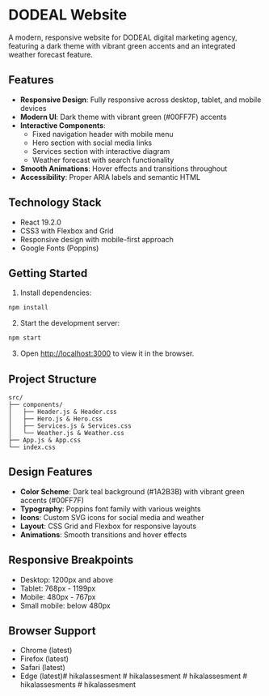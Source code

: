 # DODEAL Website

A modern, responsive website for DODEAL digital marketing agency, featuring a dark theme with vibrant green accents and an integrated weather forecast feature.

## Features

- **Responsive Design**: Fully responsive across desktop, tablet, and mobile devices
- **Modern UI**: Dark theme with vibrant green (#00FF7F) accents
- **Interactive Components**: 
  - Fixed navigation header with mobile menu
  - Hero section with social media links
  - Services section with interactive diagram
  - Weather forecast with search functionality
- **Smooth Animations**: Hover effects and transitions throughout
- **Accessibility**: Proper ARIA labels and semantic HTML

## Technology Stack

- React 19.2.0
- CSS3 with Flexbox and Grid
- Responsive design with mobile-first approach
- Google Fonts (Poppins)

## Getting Started

1. Install dependencies:
```bash
npm install
```

2. Start the development server:
```bash
npm start
```

3. Open [http://localhost:3000](http://localhost:3000) to view it in the browser.

## Project Structure

```
src/
├── components/
│   ├── Header.js & Header.css
│   ├── Hero.js & Hero.css
│   ├── Services.js & Services.css
│   └── Weather.js & Weather.css
├── App.js & App.css
└── index.css
```

## Design Features

- **Color Scheme**: Dark teal background (#1A2B3B) with vibrant green accents (#00FF7F)
- **Typography**: Poppins font family with various weights
- **Icons**: Custom SVG icons for social media and weather
- **Layout**: CSS Grid and Flexbox for responsive layouts
- **Animations**: Smooth transitions and hover effects

## Responsive Breakpoints

- Desktop: 1200px and above
- Tablet: 768px - 1199px
- Mobile: 480px - 767px
- Small mobile: below 480px

## Browser Support

- Chrome (latest)
- Firefox (latest)
- Safari (latest)
- Edge (latest)#   h i k a l a s s e s m e n t  
 #   h i k a l a s s e s m e n t  
 #   h i k a l a s s e s m e n t  
 #   h i k a l a s s e s m e n t s  
 #   h i k a l a s s e s m e n t  
 
